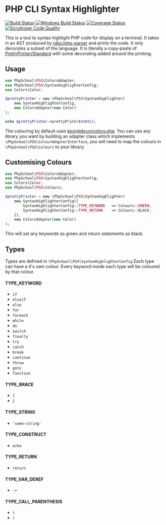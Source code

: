 PHP CLI Syntax Highlighter
===========
[![Build Status](https://img.shields.io/travis/php-school/psx.svg?style=flat-square&label=Linux)](https://travis-ci.org/php-school/psx)
[![Windows Build Status](https://img.shields.io/appveyor/ci/AydinHassan/psx/master.svg?style=flat-square&label=Windows)](https://ci.appveyor.com/project/AydinHassan/psx)
[![Coverage Status](https://img.shields.io/codecov/c/github/php-school/psx.svg?style=flat-square)](https://codecov.io/github/php-school/psx)
[![Scrutinizer Code Quality](https://img.shields.io/scrutinizer/g/php-school/psx.svg?style=flat-square)](https://scrutinizer-ci.com/g/php-school/psx/)

This is a tool to syntax highlight PHP code for display on a terminal. It takes in an AST produced by [nikic/php-parser](https://github.com/nikic/PHP-Parser)
and prints the code. It only decorates a subset of the language. It is literally a copy-paste of [PrettyPrinter/Standard](https://github.com/nikic/PHP-Parser/blob/39a039fa4257d3b9209de36cc54f5d3f5d6253f5/lib/PhpParser/PrettyPrinter/Standard.php) 
with some decorating added around the printing.

## Usage

```php
use PhpSchool\PSX\ColorsAdapter;
use PhpSchool\PSX\SyntaxHighlighterConfig;
use Colors\Color;

$prettyPrinter = new \PhpSchool\PSX\SyntaxHighlighter(
    new SyntaxHighlighterConfig,
    new ColorsAdapter(new Color)
);

echo $prettyPrinter->prettyPrint($stmts);
```

The colouring by default uses [kevinlebrun/colors.php](https://github.com/kevinlebrun/colors.php). You can use any library you want
by building an adapter class which implements `\PhpSchool\PSX\ColourAdapterInterface`, you will need to map the colours in `\PhpSchool\PSX\Colours` to your library.

## Customising Colours

```php
use PhpSchool\PSX\ColorsAdapter;
use PhpSchool\PSX\SyntaxHighlighterConfig;
use Colors\Color;
use PhpSchool\PSX\Colours;

$prettyPrinter = new \PhpSchool\PSX\SyntaxHighlighter(
    new SyntaxHighlighterConfig([
        SyntaxHighlighterConfig::TYPE_KEYWORD   => Colours::GREEN,
        SyntaxHighlighterConfig::TYPE_RETURN    => Colours::BLACK,
    ]),
    new ColorsAdapter(new Color)
);
```

This will set any keywords as green and return statements as black.

## Types

Types are defined in `\PhpSchool\PSX\SyntaxHighlighterConfig` Each type can have a it's own colour.
Every keyword inside each type will be coloured by that colour.

#### TYPE_KEYWORD

 * `if`
 * `elseif`
 * `else`
 * `for`
 * `foreach`
 * `while`
 * `do`
 * `switch`
 * `finally`
 * `try`
 * `catch`
 * `break`
 * `continue`
 * `throw`
 * `goto`
 * `function`

#### TYPE_BRACE
 
 * `{`
 * `}`
 
#### TYPE_STRING

 * `'some-string'`
 
#### TYPE_CONSTRUCT

 * `echo`
 
#### TYPE_RETURN

 * `return`
 
#### TYPE_VAR_DEREF

 * `->`

#### TYPE_CALL_PARENTHESIS

 * `(`
 * `)`
 
